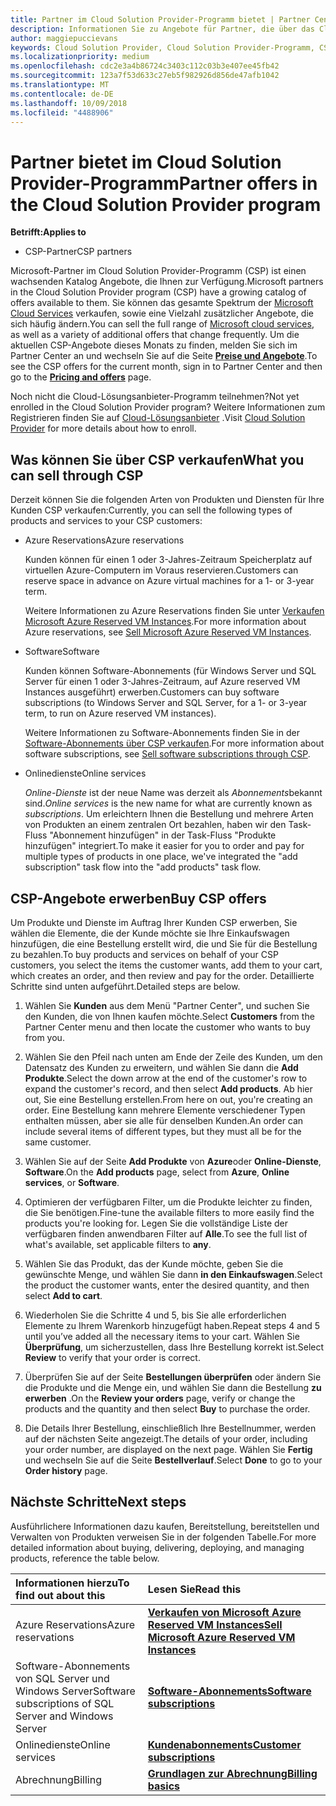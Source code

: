 ```yaml
---
title: Partner im Cloud Solution Provider-Programm bietet | Partner Center
description: Informationen Sie zu Angebote für Partner, die über das Cloud-Lösungsanbieter-Programm verkaufen verfügbar.
author: maggiepuccievans
keywords: Cloud Solution Provider, Cloud Solution Provider-Programm, CSP, Hinzufügen eines Produkts, Verkauf an Kunden, Partnerangebote, CSP-Angebote, cloudbasierte Dienste, Azure, Office 365, Dynamics, CSP-Partner im CSP, Azure RI verkaufen, Azure reserved VM Instances, Azure Reservations, online-Dienste, Abonnementsoftware, AHUB, SQL Server auf Azure, Windows Server auf Azure, Abonnements des Kunden
ms.localizationpriority: medium
ms.openlocfilehash: cdc2e3a4b86724c3403c112c03b3e407ee45fb42
ms.sourcegitcommit: 123a7f53d633c27eb5f982926d856de47afb1042
ms.translationtype: MT
ms.contentlocale: de-DE
ms.lasthandoff: 10/09/2018
ms.locfileid: "4488906"
---
```

# <a name="partner-offers-in-the-cloud-solution-provider-program"></a><span data-ttu-id="11e8f-104">Partner bietet im Cloud Solution Provider-Programm</span><span class="sxs-lookup"><span data-stu-id="11e8f-104">Partner offers in the Cloud Solution Provider program</span></span> 

**<span data-ttu-id="11e8f-105">Betrifft:</span><span class="sxs-lookup"><span data-stu-id="11e8f-105">Applies to</span></span>**

-  <span data-ttu-id="11e8f-106">CSP-Partner</span><span class="sxs-lookup"><span data-stu-id="11e8f-106">CSP partners</span></span>

<span data-ttu-id="11e8f-107">Microsoft-Partner im Cloud Solution Provider-Programm (CSP) ist einen wachsenden Katalog Angebote, die Ihnen zur Verfügung.</span><span class="sxs-lookup"><span data-stu-id="11e8f-107">Microsoft partners in the Cloud Solution Provider program (CSP) have a growing catalog of offers available to them.</span></span> <span data-ttu-id="11e8f-108">Sie können das gesamte Spektrum der [Microsoft Cloud Services](https://partner.microsoft.com/cloud-solution-provider/products-and-services) verkaufen, sowie eine Vielzahl zusätzlicher Angebote, die sich häufig ändern.</span><span class="sxs-lookup"><span data-stu-id="11e8f-108">You can sell the full range of [Microsoft cloud services](https://partner.microsoft.com/cloud-solution-provider/products-and-services), as well as a variety of additional offers that change frequently.</span></span> <span data-ttu-id="11e8f-109">Um die aktuellen CSP-Angebote dieses Monats zu finden, melden Sie sich im Partner Center an und wechseln Sie auf die Seite [**Preise und Angebote**](https://partnercenter.microsoft.com/pcv/sales).</span><span class="sxs-lookup"><span data-stu-id="11e8f-109">To see the CSP offers for the current month, sign in to Partner Center and then go to the [**Pricing and offers**](https://partnercenter.microsoft.com/pcv/sales) page.</span></span>  

<span data-ttu-id="11e8f-110">Noch nicht die Cloud-Lösungsanbieter-Programm teilnehmen?</span><span class="sxs-lookup"><span data-stu-id="11e8f-110">Not yet enrolled in the Cloud Solution Provider program?</span></span> <span data-ttu-id="11e8f-111">Weitere Informationen zum Registrieren finden Sie auf [Cloud-Lösungsanbieter](https://partner.microsoft.com/cloud-solution-provider) .</span><span class="sxs-lookup"><span data-stu-id="11e8f-111">Visit [Cloud Solution Provider](https://partner.microsoft.com/cloud-solution-provider) for more details about how to enroll.</span></span> 

## <a name="what-you-can-sell-through-csp"></a><span data-ttu-id="11e8f-112">Was können Sie über CSP verkaufen</span><span class="sxs-lookup"><span data-stu-id="11e8f-112">What you can sell through CSP</span></span>

<span data-ttu-id="11e8f-113">Derzeit können Sie die folgenden Arten von Produkten und Diensten für Ihre Kunden CSP verkaufen:</span><span class="sxs-lookup"><span data-stu-id="11e8f-113">Currently, you can sell the following types of products and services to your CSP customers:</span></span>

- <span data-ttu-id="11e8f-114">Azure Reservations</span><span class="sxs-lookup"><span data-stu-id="11e8f-114">Azure reservations</span></span><br> 

    <span data-ttu-id="11e8f-115">Kunden können für einen 1 oder 3-Jahres-Zeitraum Speicherplatz auf virtuellen Azure-Computern im Voraus reservieren.</span><span class="sxs-lookup"><span data-stu-id="11e8f-115">Customers can reserve space in advance on Azure virtual machines for a 1- or 3-year term.</span></span><br>
    
    <span data-ttu-id="11e8f-116">Weitere Informationen zu Azure Reservations finden Sie unter [Verkaufen Microsoft Azure Reserved VM Instances](azure-reservations.md).</span><span class="sxs-lookup"><span data-stu-id="11e8f-116">For more information about Azure reservations, see [Sell Microsoft Azure Reserved VM Instances](azure-reservations.md).</span></span>

- <span data-ttu-id="11e8f-117">Software</span><span class="sxs-lookup"><span data-stu-id="11e8f-117">Software</span></span><br>

    <span data-ttu-id="11e8f-118">Kunden können Software-Abonnements (für Windows Server und SQL Server für einen 1 oder 3-Jahres-Zeitraum, auf Azure reserved VM Instances ausgeführt) erwerben.</span><span class="sxs-lookup"><span data-stu-id="11e8f-118">Customers can buy software subscriptions (to Windows Server and SQL Server, for a 1- or 3-year term, to run on Azure reserved VM instances).</span></span><br>
 
  <span data-ttu-id="11e8f-119">Weitere Informationen zu Software-Abonnements finden Sie in der [Software-Abonnements über CSP verkaufen](csp-software-subscriptions.md).</span><span class="sxs-lookup"><span data-stu-id="11e8f-119">For more information about software subscriptions, see [Sell software subscriptions through CSP](csp-software-subscriptions.md).</span></span>  

- <span data-ttu-id="11e8f-120">Onlinedienste</span><span class="sxs-lookup"><span data-stu-id="11e8f-120">Online services</span></span><br>

     <span data-ttu-id="11e8f-121">*Online-Dienste* ist der neue Name was derzeit als *Abonnements*bekannt sind.</span><span class="sxs-lookup"><span data-stu-id="11e8f-121">*Online services* is the new name for what are currently known as *subscriptions*.</span></span> <span data-ttu-id="11e8f-122">Um erleichtern Ihnen die Bestellung und mehrere Arten von Produkten an einem zentralen Ort bezahlen, haben wir den Task-Fluss "Abonnement hinzufügen" in der Task-Fluss "Produkte hinzufügen" integriert.</span><span class="sxs-lookup"><span data-stu-id="11e8f-122">To make it easier for you to order and pay for multiple types of products in one place, we've integrated the "add subscription" task flow into the "add products" task flow.</span></span> 

## <a name="buy-csp-offers"></a><span data-ttu-id="11e8f-123">CSP-Angebote erwerben</span><span class="sxs-lookup"><span data-stu-id="11e8f-123">Buy CSP offers</span></span>

<span data-ttu-id="11e8f-124">Um Produkte und Dienste im Auftrag Ihrer Kunden CSP erwerben, Sie wählen die Elemente, die der Kunde möchte sie Ihre Einkaufswagen hinzufügen, die eine Bestellung erstellt wird, die und Sie für die Bestellung zu bezahlen.</span><span class="sxs-lookup"><span data-stu-id="11e8f-124">To buy products and services on behalf of your CSP customers, you select the items the customer wants, add them to your cart, which creates an order, and then review and pay for the order.</span></span> <span data-ttu-id="11e8f-125">Detaillierte Schritte sind unten aufgeführt.</span><span class="sxs-lookup"><span data-stu-id="11e8f-125">Detailed steps are below.</span></span>

1. <span data-ttu-id="11e8f-126">Wählen Sie **Kunden** aus dem Menü "Partner Center", und suchen Sie den Kunden, die von Ihnen kaufen möchte.</span><span class="sxs-lookup"><span data-stu-id="11e8f-126">Select **Customers** from the Partner Center menu and then locate the customer who wants to buy from you.</span></span> 

2. <span data-ttu-id="11e8f-127">Wählen Sie den Pfeil nach unten am Ende der Zeile des Kunden, um den Datensatz des Kunden zu erweitern, und wählen Sie dann die **Add Produkte**.</span><span class="sxs-lookup"><span data-stu-id="11e8f-127">Select the down arrow at the end of the customer's row to expand the customer's record, and then select **Add products**.</span></span> <span data-ttu-id="11e8f-128">Ab hier out, Sie eine Bestellung erstellen.</span><span class="sxs-lookup"><span data-stu-id="11e8f-128">From here on out, you're creating an order.</span></span> <span data-ttu-id="11e8f-129">Eine Bestellung kann mehrere Elemente verschiedener Typen enthalten müssen, aber sie alle für denselben Kunden.</span><span class="sxs-lookup"><span data-stu-id="11e8f-129">An order can include several items of different types, but they must all be for the same customer.</span></span>

3. <span data-ttu-id="11e8f-130">Wählen Sie auf der Seite **Add Produkte** von **Azure**oder **Online-Dienste**, **Software**.</span><span class="sxs-lookup"><span data-stu-id="11e8f-130">On the **Add products** page, select from **Azure**, **Online services**, or **Software**.</span></span>

4. <span data-ttu-id="11e8f-131">Optimieren der verfügbaren Filter, um die Produkte leichter zu finden, die Sie benötigen.</span><span class="sxs-lookup"><span data-stu-id="11e8f-131">Fine-tune the available filters to more easily find the products you're looking for.</span></span> <span data-ttu-id="11e8f-132">Legen Sie die vollständige Liste der verfügbaren finden anwendbaren Filter auf **Alle**.</span><span class="sxs-lookup"><span data-stu-id="11e8f-132">To see the full list of what's available, set applicable filters to **any**.</span></span> 

5. <span data-ttu-id="11e8f-133">Wählen Sie das Produkt, das der Kunde möchte, geben Sie die gewünschte Menge, und wählen Sie dann **in den Einkaufswagen**.</span><span class="sxs-lookup"><span data-stu-id="11e8f-133">Select the product the customer wants, enter the desired quantity, and then select **Add to cart**.</span></span>

6. <span data-ttu-id="11e8f-134">Wiederholen Sie die Schritte 4 und 5, bis Sie alle erforderlichen Elemente zu Ihrem Warenkorb hinzugefügt haben.</span><span class="sxs-lookup"><span data-stu-id="11e8f-134">Repeat steps 4 and 5 until you’ve added all the necessary items to your cart.</span></span> <span data-ttu-id="11e8f-135">Wählen Sie **Überprüfung**, um sicherzustellen, dass Ihre Bestellung korrekt ist.</span><span class="sxs-lookup"><span data-stu-id="11e8f-135">Select **Review** to verify that your order is correct.</span></span>  

7. <span data-ttu-id="11e8f-136">Überprüfen Sie auf der Seite **Bestellungen überprüfen** oder ändern Sie die Produkte und die Menge ein, und wählen Sie dann die Bestellung **zu erwerben** .</span><span class="sxs-lookup"><span data-stu-id="11e8f-136">On the **Review your orders** page, verify or change the products and the quantity and then select **Buy** to purchase the order.</span></span> 

8. <span data-ttu-id="11e8f-137">Die Details Ihrer Bestellung, einschließlich Ihre Bestellnummer, werden auf der nächsten Seite angezeigt.</span><span class="sxs-lookup"><span data-stu-id="11e8f-137">The details of your order, including your order number, are displayed on the next page.</span></span> <span data-ttu-id="11e8f-138">Wählen Sie **Fertig** und wechseln Sie auf die Seite **Bestellverlauf**.</span><span class="sxs-lookup"><span data-stu-id="11e8f-138">Select **Done** to go to your **Order history** page.</span></span> 


## <a name="next-steps"></a><span data-ttu-id="11e8f-139">Nächste Schritte</span><span class="sxs-lookup"><span data-stu-id="11e8f-139">Next steps</span></span>

<span data-ttu-id="11e8f-140">Ausführlichere Informationen dazu kaufen, Bereitstellung, bereitstellen und Verwalten von Produkten verweisen Sie in der folgenden Tabelle.</span><span class="sxs-lookup"><span data-stu-id="11e8f-140">For more detailed information about buying, delivering, deploying, and managing products, reference the table below.</span></span>

|**<span data-ttu-id="11e8f-141">Informationen hierzu</span><span class="sxs-lookup"><span data-stu-id="11e8f-141">To find out about this</span></span>**   |**<span data-ttu-id="11e8f-142">Lesen Sie</span><span class="sxs-lookup"><span data-stu-id="11e8f-142">Read this</span></span>**   |
|:---------------------------|:--------------------|
|<span data-ttu-id="11e8f-143">Azure Reservations</span><span class="sxs-lookup"><span data-stu-id="11e8f-143">Azure reservations</span></span> |[**<span data-ttu-id="11e8f-144">Verkaufen von Microsoft Azure Reserved VM Instances</span><span class="sxs-lookup"><span data-stu-id="11e8f-144">Sell Microsoft Azure Reserved VM Instances</span></span>**]( https://docs.microsoft.com/en-us/partner-center/azure-reservations) |
|<span data-ttu-id="11e8f-145">Software-Abonnements von SQL Server und Windows Server</span><span class="sxs-lookup"><span data-stu-id="11e8f-145">Software subscriptions of SQL Server and Windows Server</span></span> |[**<span data-ttu-id="11e8f-146">Software-Abonnements</span><span class="sxs-lookup"><span data-stu-id="11e8f-146">Software subscriptions</span></span>**]( https://docs.microsoft.com/en-us/partner-center/csp-software-subscriptions) |
|<span data-ttu-id="11e8f-147">Onlinedienste</span><span class="sxs-lookup"><span data-stu-id="11e8f-147">Online services</span></span> |[**<span data-ttu-id="11e8f-148">Kundenabonnements</span><span class="sxs-lookup"><span data-stu-id="11e8f-148">Customer subscriptions</span></span>**](https://docs.microsoft.com/en-us/partner-center/customer-subscriptions) |
|<span data-ttu-id="11e8f-149">Abrechnung</span><span class="sxs-lookup"><span data-stu-id="11e8f-149">Billing</span></span> |[**<span data-ttu-id="11e8f-150">Grundlagen zur Abrechnung</span><span class="sxs-lookup"><span data-stu-id="11e8f-150">Billing basics</span></span>**]( https://docs.microsoft.com/en-us/partner-center/billing-basics) |

